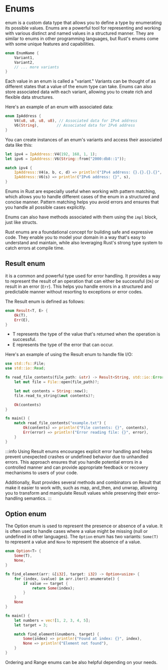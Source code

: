 # Enums

enum is a custom data type that allows you to define a type by enumerating its possible values. Enums are a powerful tool for representing and working with various distinct and named values in a structured manner. They are similar to enums in other programming languages, but Rust's enums come with some unique features and capabilities.

```rust
enum EnumName {
    Variant1,
    Variant2,
    // ... more variants
}
```

Each value in an enum is called a "variant." Variants can be thought of as different states that a value of the enum type can take. Enums can also store associated data with each variant, allowing you to create rich and flexible data structures.

Here's an example of an enum with associated data:

```rust
enum IpAddress {
    V4(u8, u8, u8, u8), // Associated data for IPv4 address
    V6(String),        // Associated data for IPv6 address
}
```

You can create instances of an enum's variants and access their associated data like this:

```rust
let ipv4 = IpAddress::V4(192, 168, 1, 1);
let ipv6 = IpAddress::V6(String::from("2000:db8::1"));

match ipv4 {
    IpAddress::V4(a, b, c, d) => println!("IPv4 address: {}.{}.{}.{}", a, b, c, d),
    IpAddress::V6(s) => println!("IPv6 address: {}", s),
}
```

Enums in Rust are especially useful when working with pattern matching, which allows you to handle different cases of the enum in a structured and concise manner. Pattern matching helps you avoid errors and ensures that you handle all possible cases explicitly.

Enums can also have methods associated with them using the `impl` block, just like structs.

Rust enums are a foundational concept for building safe and expressive code. They enable you to model your domain in a way that's easy to understand and maintain, while also leveraging Rust's strong type system to catch errors at compile time.

## Result enum

it  is a common and powerful type used for error handling. It provides a way to represent the result of an operation that can either be successful (`Ok`) or result in an error (`Err`). This helps you handle errors in a structured and predictable manner without resorting to exceptions or error codes.

The Result enum is defined as follows:
```rust
enum Result<T, E> {
    Ok(T),
    Err(E),
}
```

- T represents the type of the value that's returned when the operation is successful.
- E represents the type of the error that can occur.

Here's an example of using the Result enum to handle file I/O:

```rust
use std::fs::File;
use std::io::Read;

fn read_file_contents(file_path: &str) -> Result<String, std::io::Error> {
    let mut file = File::open(file_path)?;

    let mut contents = String::new();
    file.read_to_string(&mut contents)?;

    Ok(contents)
}

fn main() {
    match read_file_contents("example.txt") {
        Ok(contents) => println!("File contents: {}", contents),
        Err(error) => println!("Error reading file: {}", error),
    }
}
```

:::info
Using Result enums encourages explicit error handling and helps prevent unexpected crashes or undefined behavior due to unhandled errors. This approach ensures that you handle potential errors in a controlled manner and can provide appropriate feedback or recovery mechanisms to users of your code.

Additionally, Rust provides several methods and combinators on Result that make it easier to work with, such as map, and_then, and unwrap, allowing you to transform and manipulate Result values while preserving their error-handling semantics.
:::

## Option enum

The Option enum is used to represent the presence or absence of a value. It is often used to handle cases where a value might be missing (null or undefined in other languages). The `Option` enum has two variants: `Some(T)` to represent a value and `None` to represent the absence of a value.

```rust
enum Option<T> {
    Some(T),
    None,
}

fn find_element(arr: &[i32], target: i32) -> Option<usize> {
    for (index, &value) in arr.iter().enumerate() {
        if value == target {
            return Some(index);
        }
    }
    None
}

fn main() {
    let numbers = vec![1, 2, 3, 4, 5];
    let target = 3;

    match find_element(&numbers, target) {
        Some(index) => println!("Found at index: {}", index),
        None => println!("Element not found"),
    }
}
```

Ordering and Range enums can be also helpful depending on your needs.